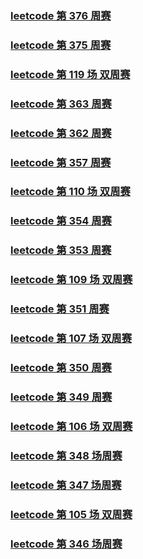 ### [leetcode 第 376 周赛](./leetcode/src/markdown/leetcode_376.md)

### [leetcode 第 375 周赛](./leetcode/src/markdown/leetcode_375.md)

### [leetcode 第 119 场 双周赛](./leetcode/src/markdown/leetcode_two_119.md)

### [leetcode 第 363 周赛](./leetcode/src/markdown/leetcode_363.md)

### [leetcode 第 362 周赛](./leetcode/src/markdown/leetcode_362.md)

### [leetcode 第 357 周赛](./leetcode/src/markdown/leetcode_357.md)

### [leetcode 第 110 场 双周赛](./leetcode/src/markdown/leetcode_two_110.md)

### [leetcode 第 354 周赛](./leetcode/src/markdown/leetcode_354.md)

### [leetcode 第 353 周赛](./leetcode/src/markdown/leetcode_353.md)

### [leetcode 第 109 场 双周赛](./leetcode/src/markdown/leetcode_two_109.md)

### [leetcode 第 351 周赛](./leetcode/src/markdown/leetcode_351.md)

### [leetcode 第 107 场 双周赛](./leetcode/src/markdown/leetcode_two_107.md)

### [leetcode 第 350 周赛](./leetcode/src/markdown/leetcode_350.md)

### [leetcode 第 349 周赛](./leetcode/src/markdown/leetcode_349.md)

### [leetcode 第 106 场 双周赛](./leetcode/src/markdown/leetcode_two_106.md)

### [leetcode 第 348 场周赛](./leetcode/src/markdown/leetcode_348.md)

### [leetcode 第 347 场周赛](./leetcode/src/markdown/leetcode_347.md)

### [leetcode 第 105 场 双周赛](./leetcode/src/markdown/leetcode_two_105.md)

### [leetcode 第 346 场周赛](./leetcode/src/markdown/leetcode_346.md)

